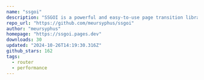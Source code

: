 ```yaml
---
name: "ssgoi"
description: "SSGOI is a powerful and easy-to-use page transition library for Svelte and SvelteKit applications."
repo_url: "https://github.com/meursyphus/ssgoi"
author: "meursyphus"
homepage: "https://ssgoi.pages.dev"
downloads: 30
updated: "2024-10-26T14:19:30.316Z"
github_stars: 162
tags: 
  - router
  - performance
---
```

